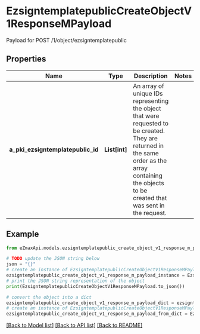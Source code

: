 # EzsigntemplatepublicCreateObjectV1ResponseMPayload

Payload for POST /1/object/ezsigntemplatepublic

## Properties

Name | Type | Description | Notes
------------ | ------------- | ------------- | -------------
**a_pki_ezsigntemplatepublic_id** | **List[int]** | An array of unique IDs representing the object that were requested to be created.  They are returned in the same order as the array containing the objects to be created that was sent in the request. | 

## Example

```python
from eZmaxApi.models.ezsigntemplatepublic_create_object_v1_response_m_payload import EzsigntemplatepublicCreateObjectV1ResponseMPayload

# TODO update the JSON string below
json = "{}"
# create an instance of EzsigntemplatepublicCreateObjectV1ResponseMPayload from a JSON string
ezsigntemplatepublic_create_object_v1_response_m_payload_instance = EzsigntemplatepublicCreateObjectV1ResponseMPayload.from_json(json)
# print the JSON string representation of the object
print(EzsigntemplatepublicCreateObjectV1ResponseMPayload.to_json())

# convert the object into a dict
ezsigntemplatepublic_create_object_v1_response_m_payload_dict = ezsigntemplatepublic_create_object_v1_response_m_payload_instance.to_dict()
# create an instance of EzsigntemplatepublicCreateObjectV1ResponseMPayload from a dict
ezsigntemplatepublic_create_object_v1_response_m_payload_from_dict = EzsigntemplatepublicCreateObjectV1ResponseMPayload.from_dict(ezsigntemplatepublic_create_object_v1_response_m_payload_dict)
```
[[Back to Model list]](../README.md#documentation-for-models) [[Back to API list]](../README.md#documentation-for-api-endpoints) [[Back to README]](../README.md)


